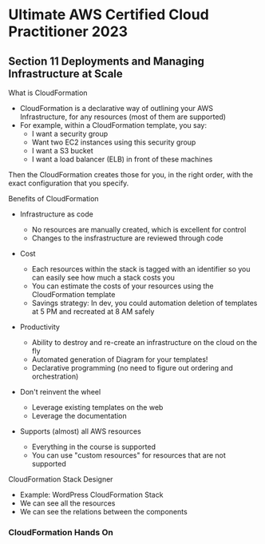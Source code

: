 # Ultimate AWS Certified Cloud Practitioner 2023

## Section 11 Deployments and Managing Infrastructure at Scale

What is CloudFormation

- CloudFormation is a declarative way of outlining your AWS Infrastructure, for any resources (most of them are supported)
- For example, within a CloudFormation template, you say:
  - I want a security group
  - Want two EC2 instances using this security group
  - I want a S3 bucket
  - I want a load balancer (ELB) in front of these machines

Then the CloudFormation creates those for you, in the right order, with the exact configuration that you specify.

Benefits of CloudFormation

- Infrastructure as code
  - No resources are manually created, which is excellent for control
  - Changes to the insfrastructure are reviewed through code

- Cost
  - Each resources within the stack is tagged with an identifier so you can easily see how much a stack costs you
  - You can estimate the costs of your resources using the CloudFormation template
  - Savings strategy: In dev, you could automation deletion of templates at 5 PM and recreated at 8 AM safely

- Productivity
  - Ability to destroy and re-create an infrastructure on the cloud on the fly
  - Automated generation of Diagram for your templates!
  - Declarative programming (no need to figure out ordering and orchestration)

- Don't reinvent the wheel
  - Leverage existing templates on the web
  - Leverage the documentation

- Supports (almost) all AWS resources
  - Everything in the course is supported
  - You can use "custom resources" for resources that are not supported

CloudFormation Stack Designer

- Example: WordPress CloudFormation Stack
- We can see all the resources
- We can see the relations between the components

### CloudFormation Hands On

